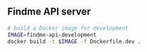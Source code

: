 ## Findme API server

```bash
# build a Docker image for development
IMAGE=findme-api-development
docker build -t $IMAGE -f Dockerfile.dev .

```
